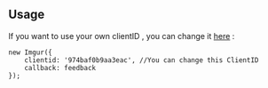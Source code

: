 ## Usage
If you want to use your own clientID , you can change it [here](/blob/master/_includes/upload.js#L11) :
```
new Imgur({ 
    clientid: '974baf0b9aa3eac', //You can change this ClientID
    callback: feedback 
});
```
